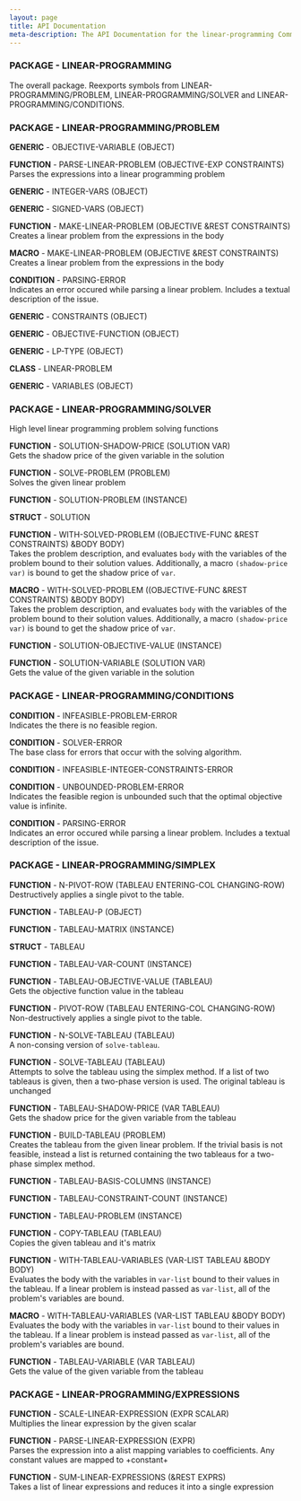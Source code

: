 ```yaml
---
layout: page
title: API Documentation
meta-description: The API Documentation for the linear-programming Common Lisp library.
---
```



### **PACKAGE** - LINEAR-PROGRAMMING   
The overall package.  Reexports symbols from
             LINEAR-PROGRAMMING/PROBLEM, LINEAR-PROGRAMMING/SOLVER and
             LINEAR-PROGRAMMING/CONDITIONS.

### **PACKAGE** - LINEAR-PROGRAMMING/PROBLEM 

**GENERIC** - OBJECTIVE-VARIABLE (OBJECT)

**FUNCTION** - PARSE-LINEAR-PROBLEM (OBJECTIVE-EXP CONSTRAINTS)  
Parses the expressions into a linear programming problem

**GENERIC** - INTEGER-VARS (OBJECT)

**GENERIC** - SIGNED-VARS (OBJECT)

**FUNCTION** - MAKE-LINEAR-PROBLEM (OBJECTIVE &REST CONSTRAINTS)  
Creates a linear problem from the expressions in the body

**MACRO** - MAKE-LINEAR-PROBLEM (OBJECTIVE &REST CONSTRAINTS)  
Creates a linear problem from the expressions in the body

**CONDITION** - PARSING-ERROR   
Indicates an error occured while parsing a linear problem.
                   Includes a textual description of the issue.

**GENERIC** - CONSTRAINTS (OBJECT)

**GENERIC** - OBJECTIVE-FUNCTION (OBJECT)

**GENERIC** - LP-TYPE (OBJECT)

**CLASS** - LINEAR-PROBLEM 

**GENERIC** - VARIABLES (OBJECT)

### **PACKAGE** - LINEAR-PROGRAMMING/SOLVER   
High level linear programming problem solving functions

**FUNCTION** - SOLUTION-SHADOW-PRICE (SOLUTION VAR)  
Gets the shadow price of the given variable in the solution

**FUNCTION** - SOLVE-PROBLEM (PROBLEM)  
Solves the given linear problem

**FUNCTION** - SOLUTION-PROBLEM (INSTANCE)

**STRUCT** - SOLUTION 

**FUNCTION** - WITH-SOLVED-PROBLEM ((OBJECTIVE-FUNC &REST CONSTRAINTS) &BODY BODY)  
Takes the problem description, and evaluates `body` with the variables of
   the problem bound to their solution values.  Additionally, a macro
   `(shadow-price var)` is bound to get the shadow price of `var`.

**MACRO** - WITH-SOLVED-PROBLEM ((OBJECTIVE-FUNC &REST CONSTRAINTS) &BODY BODY)  
Takes the problem description, and evaluates `body` with the variables of
   the problem bound to their solution values.  Additionally, a macro
   `(shadow-price var)` is bound to get the shadow price of `var`.

**FUNCTION** - SOLUTION-OBJECTIVE-VALUE (INSTANCE)

**FUNCTION** - SOLUTION-VARIABLE (SOLUTION VAR)  
Gets the value of the given variable in the solution

### **PACKAGE** - LINEAR-PROGRAMMING/CONDITIONS 

**CONDITION** - INFEASIBLE-PROBLEM-ERROR   
Indicates the there is no feasible region.

**CONDITION** - SOLVER-ERROR   
The base class for errors that occur with the solving algorithm.

**CONDITION** - INFEASIBLE-INTEGER-CONSTRAINTS-ERROR 

**CONDITION** - UNBOUNDED-PROBLEM-ERROR   
Indicates the feasible region is unbounded such that the
                   optimal objective value is infinite.

**CONDITION** - PARSING-ERROR   
Indicates an error occured while parsing a linear problem.
                   Includes a textual description of the issue.

### **PACKAGE** - LINEAR-PROGRAMMING/SIMPLEX 

**FUNCTION** - N-PIVOT-ROW (TABLEAU ENTERING-COL CHANGING-ROW)  
Destructively applies a single pivot to the table.

**FUNCTION** - TABLEAU-P (OBJECT)

**FUNCTION** - TABLEAU-MATRIX (INSTANCE)

**STRUCT** - TABLEAU 

**FUNCTION** - TABLEAU-VAR-COUNT (INSTANCE)

**FUNCTION** - TABLEAU-OBJECTIVE-VALUE (TABLEAU)  
Gets the objective function value in the tableau

**FUNCTION** - PIVOT-ROW (TABLEAU ENTERING-COL CHANGING-ROW)  
Non-destructively applies a single pivot to the table.

**FUNCTION** - N-SOLVE-TABLEAU (TABLEAU)  
A non-consing version of `solve-tableau`.

**FUNCTION** - SOLVE-TABLEAU (TABLEAU)  
Attempts to solve the tableau using the simplex method.  If a list of two
   tableaus is given, then a two-phase version is used.
   The original tableau is unchanged

**FUNCTION** - TABLEAU-SHADOW-PRICE (VAR TABLEAU)  
Gets the shadow price for the given variable from the tableau

**FUNCTION** - BUILD-TABLEAU (PROBLEM)  
Creates the tableau from the given linear problem.  If the trivial basis is
   not feasible, instead a list is returned containing the two tableaus for a
   two-phase simplex method.

**FUNCTION** - TABLEAU-BASIS-COLUMNS (INSTANCE)

**FUNCTION** - TABLEAU-CONSTRAINT-COUNT (INSTANCE)

**FUNCTION** - TABLEAU-PROBLEM (INSTANCE)

**FUNCTION** - COPY-TABLEAU (TABLEAU)  
Copies the given tableau and it's matrix

**FUNCTION** - WITH-TABLEAU-VARIABLES (VAR-LIST TABLEAU &BODY BODY)  
Evaluates the body with the variables in `var-list` bound to their values in
   the tableau.  If a linear problem is instead passed as `var-list`, all
   of the problem's variables are bound.

**MACRO** - WITH-TABLEAU-VARIABLES (VAR-LIST TABLEAU &BODY BODY)  
Evaluates the body with the variables in `var-list` bound to their values in
   the tableau.  If a linear problem is instead passed as `var-list`, all
   of the problem's variables are bound.

**FUNCTION** - TABLEAU-VARIABLE (VAR TABLEAU)  
Gets the value of the given variable from the tableau

### **PACKAGE** - LINEAR-PROGRAMMING/EXPRESSIONS 

**FUNCTION** - SCALE-LINEAR-EXPRESSION (EXPR SCALAR)  
Multiplies the linear expression by the given scalar

**FUNCTION** - PARSE-LINEAR-EXPRESSION (EXPR)  
Parses the expression into a alist mapping variables to coefficients.
   Any constant values are mapped to +constant+

**FUNCTION** - SUM-LINEAR-EXPRESSIONS (&REST EXPRS)  
Takes a list of linear expressions and reduces it into a single expression

